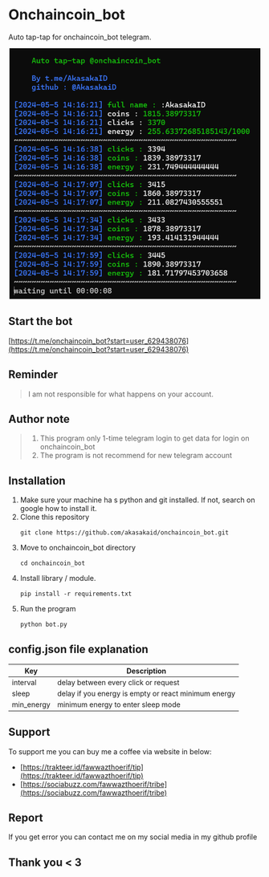 # Onchaincoin_bot

Auto tap-tap for onchaincoin_bot telegram.

<center>
<img src="./images/onchain.png" width="500" height="500">
</center>

## Start the bot
[https://t.me/onchaincoin_bot?start=user_629438076](https://t.me/onchaincoin_bot?start=user_629438076)

## Reminder
> I am not responsible for what happens on your account.

## Author note
> 1. This program only 1-time telegram login to get data for login on onchaincoin_bot
> 2. The program is not recommend for new telegram account

## Installation
1. Make sure your machine ha s python and git installed. If not, search on google how to install it.
2. Clone this repository
	```
	git clone https://github.com/akasakaid/onchaincoin_bot.git
	```
3. Move to onchaincoin_bot directory
	```
	cd onchaincoin_bot
	```
4. Install library / module.
	```
	pip install -r requirements.txt
	```
5. Run the program
	```
	python bot.py
	```
## config.json file explanation

| Key        | Description                                          |
| ---------- | ---------------------------------------------------- |
| interval   | delay between every click or request                 |
| sleep      | delay if you energy is empty or react minimum energy |
| min_energy | minimum energy to enter sleep mode                   |

## Support

To support me you can buy me a coffee via website in below:
 - [https://trakteer.id/fawwazthoerif/tip](https://trakteer.id/fawwazthoerif/tip)
 - [https://sociabuzz.com/fawwazthoerif/tribe](https://sociabuzz.com/fawwazthoerif/tribe)

## Report

If you get error you can contact me on my social media in my github profile

## Thank you < 3